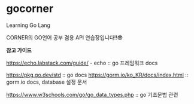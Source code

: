 # gocorner
Learning Go Lang 

CORNER의 GO언어 공부 겸용 API 연습장입니다!!😎


**참고 가이드**

https://echo.labstack.com/guide/ - echo :: go 프레임워크 docs  

https://pkg.go.dev/std  :: go docs
https://gorm.io/ko_KR/docs/index.html :: gorm.io docs, database 설정 문서

https://www.w3schools.com/go/go_data_types.php :: go 기초문법 관련

